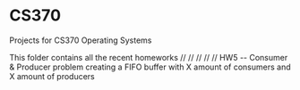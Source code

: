 # CS370
Projects for CS370 Operating Systems

This folder contains all the recent homeworks
//
//
//
//
// HW5 -- Consumer & Producer problem creating a FIFO buffer with X amount of consumers and X amount of producers

